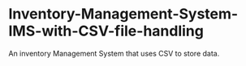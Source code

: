# Inventory-Management-System-IMS-with-CSV-file-handling
An inventory Management System that uses CSV to store data. 
